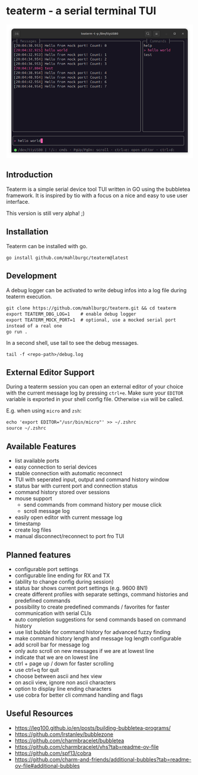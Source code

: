 # teaterm - a serial terminal TUI

![alt text](preview.png)

## Introduction

Teaterm is a simple serial device tool TUI written in GO using the bubbletea framework. It is inspired by tio with a focus on a nice and easy to use user interface.

This version is still very alpha! ;)

## Installation

Teaterm can be installed with go.

```shell
go install github.com/mahlburgc/teaterm@latest
```

## Development

A debug logger can be activated to write debug infos into a log file during teaterm execution.

```shell
git clone https://github.com/mahlburgc/teaterm.git && cd teaterm
export TEATERM_DBG_LOG=1    # enable debug logger
export TEATERM_MOCK_PORT=1  # optional, use a mocked serial port instead of a real one
go run .
```

In a second shell, use tail to see the debug messages.
```shell
tail -f <repo-path>/debug.log
```

## External Editor Support

During a teaterm session you can open an external editor of your choice with the current message log by pressing `ctrl+e`. Make sure your `EDITOR` variable is exported in your shell config file. Otherwise `vim` will be called.

E.g. when using `micro` and `zsh`:

```shell
echo 'export EDITOR="/usr/bin/micro"' >> ~/.zshrc
source ~/.zshrc
```

## Available Features

- list available ports
- easy connection to serial devices
- stable connection with automatic reconnect
- TUI with seperated input, output and command history window
- status bar with current port and connection status
- command history stored over sessions
- mouse support
    - send commands from command history per mouse click
    - scroll message log
- easily open editor with current message log
- timestamp
- create log files
- manual disconnect/reconnect to port fro TUI

## Planned features

- configurable port settings
- configurable line ending for RX and TX
- (ability to change config during session)
- status bar shows current port settings (e.g. 9600 8N1)
- create different profiles with separate settings, command histories and predefined commands
- possibility to create predefined commands / favorites for faster communication with serial CLIs
- auto completion suggestions for send commands based on command history
- use list bubble for command history for advanced fuzzy finding
- make command history length and message log length configurable
- add scroll bar for message log
- only auto scroll on new messages if we are at lowest line
- indicate that we are on lowest line
- ctrl + page up / down for faster scrolling
- use ctrl+q for quit
- choose between ascii and hex view
- on ascii view, ignore non ascii characters
- option to display line ending characters
- use cobra for better cli command handling and flags

## Useful Resources
- https://leg100.github.io/en/posts/building-bubbletea-programs/
- https://github.com/lrstanley/bubblezone
- https://github.com/charmbracelet/bubbletea
- https://github.com/charmbracelet/vhs?tab=readme-ov-file
- https://github.com/spf13/cobra
- https://github.com/charm-and-friends/additional-bubbles?tab=readme-ov-file#additional-bubbles